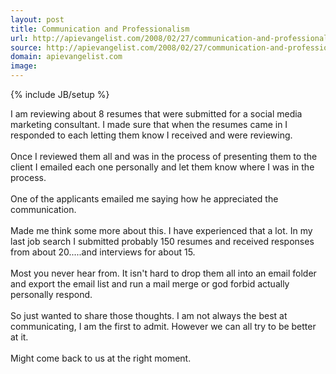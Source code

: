 ```yaml
---
layout: post
title: Communication and Professionalism
url: http://apievangelist.com/2008/02/27/communication-and-professionalism/
source: http://apievangelist.com/2008/02/27/communication-and-professionalism/
domain: apievangelist.com
image: 
---
```

{% include JB/setup %}<p>I am reviewing about 8 resumes that were submitted for a social media marketing consultant.  I made sure that when the resumes came in I responded to each letting them know I received and were reviewing. <br /><br />Once I reviewed them all and was in the process of presenting them to the client I emailed each one personally and let them know where I was in the process.<br /><br />One of the applicants emailed me saying how he appreciated the communication. <br /><br />Made me think some more about this.  I have experienced that a lot.  In my last job search I submitted probably 150 resumes and received responses from about 20.....and interviews for about 15. <br /><br />Most you never hear from.  It isn't hard to drop them all into an email folder and export the email list and run a mail merge or god forbid actually personally respond.<br /><br />So just wanted to share those thoughts.  I am not always the best at communicating, I am the first to admit.  However we can all try to be better at it.<br /><br />Might come back to us at the right moment.</p>
